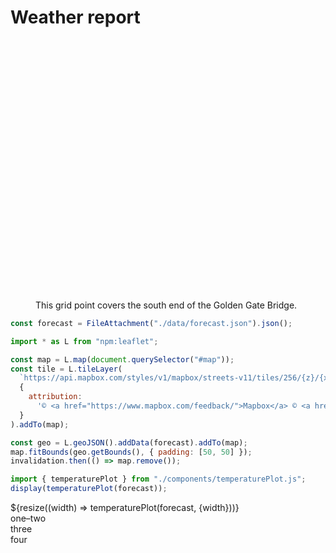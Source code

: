 # Weather report

<figure class="wide">
  <div id="map" style="height: 400px; margin: 1rem 0; border-radius: 8px;"></div>
  <figcaption>This grid point covers the south end of the Golden Gate Bridge.</figcaption>
</figure>

```js
const forecast = FileAttachment("./data/forecast.json").json();
```

```js
import * as L from "npm:leaflet";

const map = L.map(document.querySelector("#map"));
const tile = L.tileLayer(
  `https://api.mapbox.com/styles/v1/mapbox/streets-v11/tiles/256/{z}/{x}/{y}@2x?access_token=${mapboxPublicKey}`,
  {
    attribution:
      '© <a href="https://www.mapbox.com/feedback/">Mapbox</a> © <a href="http://www.openstreetmap.org/copyright">OpenStreetMap</a>',
  }
).addTo(map);

const geo = L.geoJSON().addData(forecast).addTo(map);
map.fitBounds(geo.getBounds(), { padding: [50, 50] });
invalidation.then(() => map.remove());
```

```js
import { temperaturePlot } from "./components/temperaturePlot.js";
display(temperaturePlot(forecast));
```

<div class="grid grid-cols-1">
  <div class="card">${resize((width) => temperaturePlot(forecast, {width}))}</div>
</div>

<div class="grid grid-cols-2">
  <div class="card grid-colspan-2">one–two</div>
  <div class="card">three</div>
  <div class="card">four</div>
</div>

